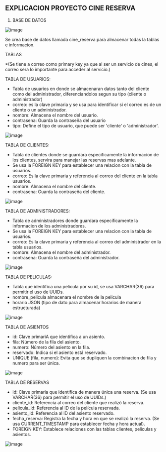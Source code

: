 EXPLICACION PROYECTO CINE RESERVA
-------------------------------------------------------------------------
1. BASE DE DATOS

![image](https://github.com/user-attachments/assets/6af31da4-d049-4382-b0e3-2e402aae912b)

Se crea base de datos llamada cine_reserva para almacenar todas la tablas e informacion.

TABLAS 

*(Se tiene a correo como primary key ya que al ser un servicio de cines, el correo sera lo importante para acceder al servicio.)

TABLA DE USUARIOS:

* Tabla de usuarios en donde se almacenaran datos tanto del cliente como del administrador, diferenciandolos segun su tipo (cliente o administrador)
* correo: es la clave primaria y se usa para identificar si el correo es de un cliente o un administrador.
* nombre: Almacena el nombre del usuario.
* contrasena: Guarda la contraseña del usuario
* tipo: Define el tipo de usuario, que puede ser 'cliente' o 'administrador'.


![image](https://github.com/user-attachments/assets/d6a7e71f-3950-4ca2-8260-c144e4eeb331)

TABLA DE CLIENTES:

* Tabla de clientes donde se guardara especificamente la informacion de los clientes, servira para manejar las reservas mas adelante.
* Se usa la FOREIGN KEY para establecer una relacion con la tabla de usuarios.
* correo: Es la clave primaria y referencia al correo del cliente en la tabla usuarios.
* nombre: Almacena el nombre del cliente.
* contrasena: Guarda la contraseña del cliente.

![image](https://github.com/user-attachments/assets/7082f060-b842-42d1-bf31-b748489eeacf)

TABLA DE ADMINISTRADORES:

* Tabla de administradores donde guardara especificamente la informacion de los administradores.
* Se usa la FOREIGN KEY para establecer una relacion con la tabla de usuarios.
* correo: Es la clave primaria y referencia al correo del administrador en la tabla usuarios.
* nombre: Almacena el nombre del administrador.
* contrasena: Guarda la contraseña del administrador.

![image](https://github.com/user-attachments/assets/d0e5e5ec-27fa-4802-a724-8401b01b404d)

TABLA DE PELICULAS:

* Tabla que identifica una pelicula por su id, se usa VARCHAR(36) para permitir el uso de UUIDs.
* nombre_pelicula almacenara el nombre de la pelicula
* horario JSON (tipo de dato para almacenar horarios de manera estructurada)

![image](https://github.com/user-attachments/assets/66998ed2-5ce0-4cfc-a0e1-a9cfcd479202)

TABLA DE ASIENTOS

* id: Clave primariA que identifica a un asiento.
* fila: Número de la fila del asiento.
* numero: Número del asiento en la fila.
* reservado: Indica si el asiento está reservado.
* UNIQUE (fila, numero): Evita que se dupliquen la combinacion de fila y numero para ser única.

![image](https://github.com/user-attachments/assets/4f7a2ce5-3db3-42a8-9a95-cd189210819f)

TABLA DE RESERVAS
* id: Clave primaria que identifica de manera única una reserva. (Se usa VARCHAR(36) para permitir el uso de UUIDs.)
* cliente_id: Referencia al correo del cliente que realizó la reserva.
* pelicula_id: Referencia al ID de la película reservada.
* asiento_id: Referencia al ID del asiento reservado.
* fecha_reserva: Registra la fecha y hora en que se realizó la reserva. (Se usa CURRENT_TIMESTAMP para establecer fecha y hora actual).
* FOREIGN KEY: Establece relaciones con las tablas clientes, peliculas y asientos.

![image](https://github.com/user-attachments/assets/27606634-522a-4d9e-8d49-ce4eb1714771)










